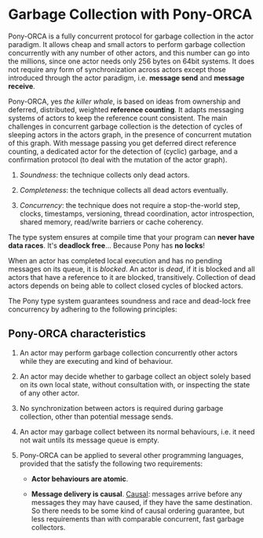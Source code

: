 # Garbage Collection with Pony-ORCA

Pony-ORCA is a fully concurrent protocol for garbage collection in the actor paradigm. It allows cheap and small actors to perform garbage collection concurrently with any number of other actors, and this number can go into the millions, since one actor needs only 256 bytes on 64bit systems. It does not require any form of synchronization across actors except those introduced through the actor paradigm, i.e. **message send** and **message receive**.

Pony-ORCA, yes _the killer whale_, is based on ideas from ownership and deferred, distributed, weighted **reference counting**. It adapts messaging systems of actors to keep the reference count consistent. The main challenges in concurrent garbage collection is the detection of cycles of sleeping actors in the actors graph, in the presence of concurrent mutation of this graph. With message passing you get deferred direct reference counting, a dedicated actor for the detection of (cyclic) garbage, and a confirmation protocol (to deal with the mutation of the actor graph).

1. _Soundness_: the technique collects only dead actors.

2. _Completeness_: the technique collects all dead actors eventually.

3. _Concurrency_: the technique does not require a stop-the-world step, clocks, timestamps, versioning, thread coordination, actor introspection, shared memory, read/write barriers or cache coherency.

The type system ensures at compile time that your program can **never have data races**. It's **deadlock free**... Because Pony has **no locks**!

When an actor has completed local execution and has no pending messages on its queue, it is _blocked_. An actor is _dead_, if it is blocked and all actors that have a reference to it are blocked, transitively. Collection of dead actors depends on being able to collect closed cycles of blocked actors.

The Pony type system guarantees soundness and race and dead-lock free concurrency by adhering to the following principles:

## Pony-ORCA characteristics

1. An actor may perform garbage collection concurrently other actors while they are executing and kind of behaviour.

2. An actor may decide whether to garbage collect an object solely based on its own local state, without consultation with, or inspecting the state of any other actor.

3. No synchronization between actors is required during garbage collection, other than potential message sends.

4. An actor may garbage collect between its normal behaviours, i.e. it need not wait untils its message queue is empty.

5. Pony-ORCA can be applied to several other programming languages, provided that the satisfy the following two requirements:

    * **Actor behaviours are atomic**.

    * **Message delivery is causal**. [Causal](https://www.google.com/search?q=causal+definition): messages arrive before any messages they may have caused, if they have the same destination. So there needs to be some kind of causal ordering guarantee, but less requirements than with comparable concurrent, fast garbage collectors.


